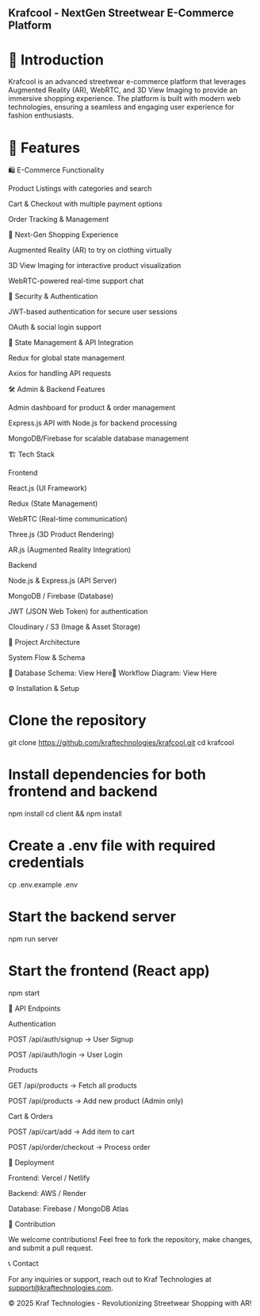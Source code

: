 ## Krafcool - NextGen Streetwear E-Commerce Platform

# 🚀 Introduction

Krafcool is an advanced streetwear e-commerce platform that leverages Augmented Reality (AR), WebRTC, and 3D View Imaging to provide an immersive shopping experience. The platform is built with modern web technologies, ensuring a seamless and engaging user experience for fashion enthusiasts.

# 🌟 Features

🛍️ E-Commerce Functionality

Product Listings with categories and search

Cart & Checkout with multiple payment options

Order Tracking & Management

🎨 Next-Gen Shopping Experience

Augmented Reality (AR) to try on clothing virtually

3D View Imaging for interactive product visualization

WebRTC-powered real-time support chat

🔐 Security & Authentication

JWT-based authentication for secure user sessions

OAuth & social login support

🔄 State Management & API Integration

Redux for global state management

Axios for handling API requests

🛠️ Admin & Backend Features

Admin dashboard for product & order management

Express.js API with Node.js for backend processing

MongoDB/Firebase for scalable database management

🏗️ Tech Stack

Frontend

React.js (UI Framework)

Redux (State Management)

WebRTC (Real-time communication)

Three.js (3D Product Rendering)

AR.js (Augmented Reality Integration)

Backend

Node.js & Express.js (API Server)

MongoDB / Firebase (Database)

JWT (JSON Web Token) for authentication

Cloudinary / S3 (Image & Asset Storage)

📌 Project Architecture

System Flow & Schema

🔗 Database Schema: View Here🔗 Workflow Diagram: View Here

⚙️ Installation & Setup

# Clone the repository
git clone https://github.com/kraftechnologies/krafcool.git
cd krafcool

# Install dependencies for both frontend and backend
npm install
cd client && npm install

# Create a .env file with required credentials
cp .env.example .env

# Start the backend server
npm run server

# Start the frontend (React app)
npm start

📌 API Endpoints

Authentication

POST /api/auth/signup → User Signup

POST /api/auth/login → User Login

Products

GET /api/products → Fetch all products

POST /api/products → Add new product (Admin only)

Cart & Orders

POST /api/cart/add → Add item to cart

POST /api/order/checkout → Process order

🚀 Deployment

Frontend: Vercel / Netlify

Backend: AWS / Render

Database: Firebase / MongoDB Atlas

🤝 Contribution

We welcome contributions! Feel free to fork the repository, make changes, and submit a pull request.

📞 Contact

For any inquiries or support, reach out to Kraf Technologies at support@kraftechnologies.com.

© 2025 Kraf Technologies - Revolutionizing Streetwear Shopping with AR!



